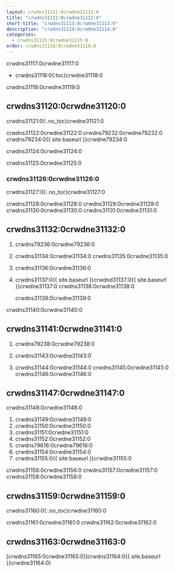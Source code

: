 ```yaml
---
layout: crwdns31111:0crwdne31111:0
title: "crwdns31112:0crwdne31112:0"
short-title: "crwdns31113:0crwdne31113:0"
description: "crwdns31114:0crwdne31114:0"
categories:
  - crwdns31115:0crwdne31115:0
order: crwdns31116:0crwdne31116:0
---
```

crwdns31117:0crwdne31117:0

* crwdns31118:0{:toc}crwdne31118:0

crwdns31119:0crwdne31119:0

## crwdns31120:0crwdne31120:0

crwdns31121:0{:.no_toc}crwdne31121:0

crwdns31122:0crwdne31122:0 crwdns79232:0crwdne79232:0 crwdns79234:0{{ site.baseurl }}crwdne79234:0

crwdns31124:0crwdne31124:0

crwdns31125:0crwdne31125:0

### crwdns31126:0crwdne31126:0

crwdns31127:0{:.no_toc}crwdne31127:0

crwdns31128:0crwdne31128:0 crwdns31129:0crwdne31129:0 crwdns31130:0crwdne31130:0 crwdns31131:0crwdne31131:0

## crwdns31132:0crwdne31132:0

1. crwdns79236:0crwdne79236:0

2. crwdns31134:0crwdne31134:0 crwdns31135:0crwdne31135:0

3. crwdns31136:0crwdne31136:0

4. crwdns31137:0{{ site.baseurl }}crwdnd31137:0{{ site.baseurl }}crwdne31137:0 crwdns31138:0crwdne31138:0

    crwdns31139:0crwdne31139:0
    

crwdns31140:0crwdne31140:0

## crwdns31141:0crwdne31141:0

1. crwdns79238:0crwdne79238:0

2. crwdns31143:0crwdne31143:0

3. crwdns31144:0crwdne31144:0 crwdns31145:0crwdne31145:0 crwdns31146:0crwdne31146:0

## crwdns31147:0crwdne31147:0

crwdns31148:0crwdne31148:0

1. crwdns31149:0crwdne31149:0
2. crwdns31150:0crwdne31150:0
3. crwdns31151:0crwdne31151:0
4. crwdns31152:0crwdne31152:0
5. crwdns79616:0crwdne79616:0
6. crwdns31154:0crwdne31154:0
7. crwdns31155:0{{ site.baseurl }}crwdne31155:0

crwdns31156:0crwdne31156:0 crwdns31157:0crwdne31157:0 crwdns31158:0crwdne31158:0

## crwdns31159:0crwdne31159:0

crwdns31160:0{:.no_toc}crwdne31160:0

crwdns31161:0crwdne31161:0 crwdns31162:0crwdne31162:0

## crwdns31163:0crwdne31163:0

[crwdns31165:0crwdne31165:0](crwdns31164:0{{ site.baseurl }}crwdne31164:0)